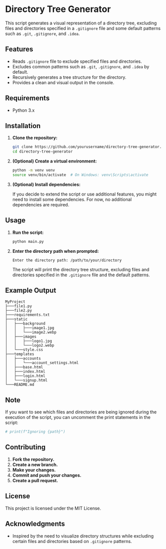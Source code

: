 # Directory Tree Generator

This script generates a visual representation of a directory tree, excluding files and directories specified in a `.gitignore` file and some default patterns such as `.git`, `.gitignore`, and `.idea`.

## Features

- Reads `.gitignore` file to exclude specified files and directories.
- Excludes common patterns such as `.git`, `.gitignore`, and `.idea` by default.
- Recursively generates a tree structure for the directory.
- Provides a clean and visual output in the console.

## Requirements

- Python 3.x

## Installation

1. **Clone the repository:**

   ```bash
   git clone https://github.com/yourusername/directory-tree-generator.git
   cd directory-tree-generator
   ```

2. **(Optional) Create a virtual environment:**

   ```bash
   python -m venv venv
   source venv/bin/activate  # On Windows: venv\Scripts\activate
   ```

3. **(Optional) Install dependencies:**

   If you decide to extend the script or use additional features, you might need to install some dependencies. For now, no additional dependencies are required.

## Usage

1. **Run the script:**

   ```bash
   python main.py
   ```

2. **Enter the directory path when prompted:**

   ```plaintext
   Enter the directory path: /path/to/your/directory
   ```

   The script will print the directory tree structure, excluding files and directories specified in the `.gitignore` file and the default patterns.

## Example Output

```
MyProject
├───file1.py
├───file2.py
├───requirements.txt
├───static
│   ├───background
│   │   ├───image1.jpg
│   │   └───image2.webp
│   ├───images
│   │   ├───logo1.jpg
│   │   └───logo2.webp
│   └───style.css
├───templates
│   ├───accounts
│   │   └───account_settings.html
│   ├───base.html
│   ├───index.html
│   ├───login.html
│   └───signup.html
└───README.md
```

## Note

If you want to see which files and directories are being ignored during the execution of the script, you can uncomment the print statements in the script:

```python
# print(f"Ignoring {path}")
```

## Contributing

1. **Fork the repository.**
2. **Create a new branch.**
3. **Make your changes.**
4. **Commit and push your changes.**
5. **Create a pull request.**

## License

This project is licensed under the MIT License.

## Acknowledgments

- Inspired by the need to visualize directory structures while excluding certain files and directories based on `.gitignore` patterns.
